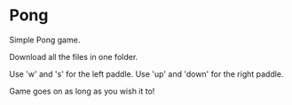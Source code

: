 # Pong
Simple Pong game.

Download all the files in one folder.

Use 'w' and 's' for the left paddle.
Use 'up' and 'down' for the right paddle.

Game goes on as long as you wish it to!

